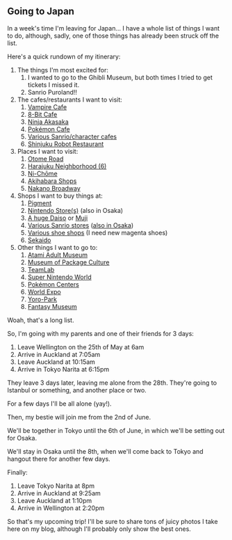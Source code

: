 ## Going to Japan

In a week's time I'm leaving for Japan... I have a whole list of things I want to do, although, sadly, one of those things has already been struck off the list.

Here's a quick rundown of my itinerary: 

1. The things I'm most excited for:
	1. I wanted to go to the Ghibli Museum, but both times I tried to get tickets I missed it.
	2. Sanrio Puroland!!
2. The cafes/restaurants I want to visit:
	1. [Vampire Cafe](https://tabelog.com/en/tokyo/A1301/A130101/13011570/)
	2. [8-Bit Cafe](https://en.japantravel.com/tokyo/8bit-cafe/25644)
	3. [Ninja Akasaka](https://www.ninjaakasaka.com/en/)
	4. [Pokémon Cafe](https://www.pokemon-cafe.jp/en/cafe/)
	5. [Various Sanrio/character cafes](https://jw-webmagazine.com/best-character-cafes-in-tokyo-2ab60b1dc26e-2ab60b1dc26e/)
	6. [Shinjuku Robot Restaurant](https://www.tripadvisor.com/Attraction_Review-g14133667-d4776370-Reviews-Robot_Restaurant-Kabukicho_Shinjuku_Tokyo_Tokyo_Prefecture_Kanto.html)
3. Places I want to visit:
	1. [Otome Road](https://mipon.org/otome-road/)
	2. [Harajuku Neighborhood (6)](https://thefairytaletraveler.com/2017/03/23/geeky-things-to-do-in-tokyo/)
	3. [Ni-Chōme](https://en.wikipedia.org/wiki/Shinjuku_Ni-ch%C5%8Dme)
	4. [Akihabara Shops](https://jw-webmagazine.com/akihabara-shopping-guide-10-best-shops-in-akihabara-a41adfb516db/)
	5. [Nakano Broadway](https://jw-webmagazine.com/nakano-broadway/)
4. Shops I want to buy things at:
	1. [Pigment](https://pigment.tokyo/en/)
	2. [Nintendo Store(s)](https://www.nintendo.com/jp/officialstore/index.html) (also in Osaka)
	3. [A huge Daiso](https://www.daiso-sangyo.co.jp/) or [Muji](https://www.muji.com/jp/ja/store)
	4. [Various Sanrio stores](https://stores.sanrio.co.jp/en/tokyo) ([also in Osaka](https://stores.sanrio.co.jp/en/osaka))
	5. [Various shoe shops](https://jw-webmagazine.com/10-best-sneaker-stores-in-tokyo-8e31e3952d27) (I need new magenta shoes)
	6. [Sekaido](https://www.sekaido.co.jp/)
5. Other things I want to go to:
	1. [Atami Adult Museum](https://www.atlasobscura.com/places/atami-adult-museum)
	2. [Museum of Package Culture](https://package-museum.jp/english/)
	3. [TeamLab](https://teamlab.art/)
	4. [Super Nintendo World](https://www2.usj.co.jp/web/en/us/areas/super-nintendo-world)
	5. [Pokémon Centers](https://jw-webmagazine.com/pokemon-centers-and-pokemon-stores-in-tokyo-fa08ce522cd2/)
	6. [World Expo](https://www.expo2025.or.jp/en/)
	7. [Yoro-Park](https://www.yoro-park.com/en/)
	8. [Fantasy Museum](http://fantasykan.jp/)

Woah, that's a long list.

So, I'm going with my parents and one of their friends for 3 days: 
1. Leave Wellington on the 25th of May at 6am
2. Arrive in Auckland at 7:05am
3. Leave Auckland at 10:15am
4. Arrive in Tokyo Narita at 6:15pm

They leave 3 days later, leaving me alone from the 28th. They're going to Istanbul or something, and another place or two.

For a few days I'll be all alone (yay!).

Then, my bestie will join me from the 2nd of June. 

We'll be together in Tokyo until the 6th of June, in which we'll be setting out for Osaka.

We'll stay in Osaka until the 8th, when we'll come back to Tokyo and hangout there for another few days.

Finally:
1. Leave Tokyo Narita at 8pm
2. Arrive in Auckland at 9:25am
3. Leave Auckland at 1:10pm
4. Arrive in Wellington at 2:20pm

So that's my upcoming trip!
I'll be sure to share tons of juicy photos I take here on my blog, although I'll probably only show the best ones.